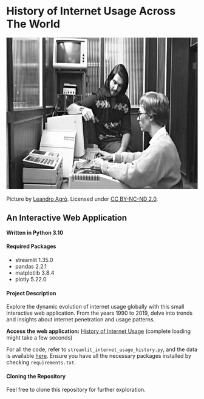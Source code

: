 # History of Internet Usage Across The World

<img src="gates_jobs.jpg" alt="Alt text" width="600" height="400" />

Picture by [Leandro Agrò](https://www.flickr.com/photos/leeander/). Licensed under [CC BY-NC-ND 2.0](https://creativecommons.org/licenses/by-nc-nd/2.0/).

## An Interactive Web Application

**Written in Python 3.10**

#### Required Packages

- streamlit 1.35.0
- pandas 2.2.1
- matplotlib 3.8.4
- plotly 5.22.0

#### Project Description

Explore the dynamic evolution of internet usage globally with this small interactive web application. From the years 1990 to 2019, delve into trends and insights about internet penetration and usage patterns.

**Access the web application:** [History of Internet Usage](https://internet-usage-history.streamlit.app/) (complete loading might take a few seconds)

For all the code, refer to `streamlit_internet_usage_history.py`, and the data is available [here](https://github.com/magumbert/internet_usage_history/tree/main/data). Ensure you have all the necessary packages installed by checking `requirements.txt`.

#### Cloning the Repository

Feel free to clone this repository for further exploration.
